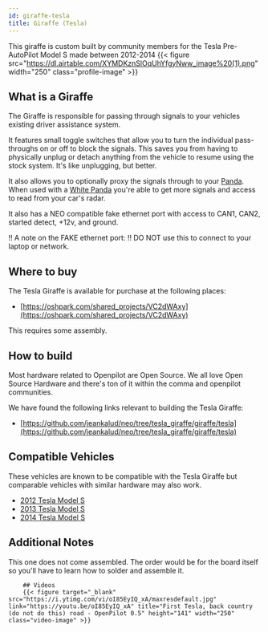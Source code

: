 ```yaml
---
id: giraffe-tesla
title: Giraffe (Tesla)
---
```


This giraffe is custom built by community members for the Tesla Pre-AutoPilot Model S made between 2012-2014
{{< figure src="https://dl.airtable.com/XYMDKznSlOqUhYfgyNww_image%20(1).png" width="250" class="profile-image" >}}

## What is a Giraffe
The Giraffe is responsible for passing through signals to your vehicles existing driver assistance system. 

It features small toggle switches that allow you to turn the individual pass-throughs on or off to block the signals.  This saves you from having to physically unplug or detach anything from the vehicle to resume using the stock system. It&#x27;s like unplugging, but better. 

It also allows you to optionally proxy the signals through to your [Panda](/hardware/panda/).  When used with a [White Panda](/hardware/panda/panda-white/) you&#x27;re able to get more signals and access to read from your car&#x27;s radar.

It also has a NEO compatible fake ethernet port with access to CAN1, CAN2, started detect, +12v, and ground.

!! A note on the FAKE ethernet port:
!! DO NOT use this to connect to your laptop or network.


## Where to buy

The Tesla Giraffe is available for purchase at the following places:

* [https://oshpark.com/shared_projects/VC2dWAxy](https://oshpark.com/shared_projects/VC2dWAxy)

This requires some assembly.

## How to build

Most hardware related to Openpilot are Open Source.
We all love Open Source Hardware and there's ton of it within the comma and openpilot communities.

We have found the following links relevant to building the Tesla Giraffe:

* [https://github.com/jeankalud/neo/tree/tesla_giraffe/giraffe/tesla](https://github.com/jeankalud/neo/tree/tesla_giraffe/giraffe/tesla)

## Compatible Vehicles

These vehicles are known to be compatible with the Tesla Giraffe but comparable vehicles with similar hardware may also work.

* [2012 Tesla Model S](./tesla/giraffe-tesla/2012-tesla-model-s.md)
* [2013 Tesla Model S](./tesla/giraffe-tesla/2013-tesla-model-s.md)
* [2014 Tesla Model S](./tesla/giraffe-tesla/2014-tesla-model-s.md)

## Additional Notes
This one does not come assembled.  The order would be for the board itself so you&#x27;ll have to learn how to solder and assemble it.


        ## Videos
        {{< figure target="_blank" src="https://i.ytimg.com/vi/oI85EyIQ_xA/maxresdefault.jpg" link="https://youtu.be/oI85EyIQ_xA" title="First Tesla, back country (do not do this) road - OpenPilot 0.5" height="141" width="250" class="video-image" >}}
      